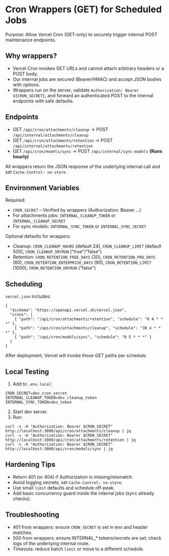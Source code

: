 # Cron Wrappers (GET) for Scheduled Jobs

Purpose: Allow Vercel Cron (GET-only) to securely trigger internal POST maintenance endpoints.

## Why wrappers?

- Vercel Cron invokes GET URLs and cannot attach arbitrary headers or a POST body.
- Our internal jobs are secured (Bearer/HMAC) and accept JSON bodies with options.
- Wrappers run on the server, validate `Authorization: Bearer ${CRON_SECRET}`, and forward an authenticated POST to the internal endpoints with safe defaults.

## Endpoints

- GET `/api/cron/attachments/cleanup` → POST `/api/internal/attachments/cleanup`
- GET `/api/cron/attachments/retention` → POST `/api/internal/attachments/retention`
- GET `/api/cron/models/sync` → POST `/api/internal/sync-models` **(Runs hourly)**

All wrappers return the JSON response of the underlying internal call and set `Cache-Control: no-store`.

## Environment Variables

Required:

- `CRON_SECRET` – Verified by wrappers (Authorization: Bearer ...)
- For attachments jobs: `INTERNAL_CLEANUP_TOKEN` or `INTERNAL_CLEANUP_SECRET`
- For sync models: `INTERNAL_SYNC_TOKEN` or `INTERNAL_SYNC_SECRET`

Optional defaults for wrappers:

- Cleanup: `CRON_CLEANUP_HOURS` (default 24), `CRON_CLEANUP_LIMIT` (default 500), `CRON_CLEANUP_DRYRUN` ("true"/"false")
- Retention: `CRON_RETENTION_FREE_DAYS` (30), `CRON_RETENTION_PRO_DAYS` (60), `CRON_RETENTION_ENTERPRISE_DAYS` (90), `CRON_RETENTION_LIMIT` (1000), `CRON_RETENTION_DRYRUN` ("false")

## Scheduling

`vercel.json` includes:

```
{
  "$schema": "https://openapi.vercel.sh/vercel.json",
  "crons": [
    { "path": "/api/cron/attachments/retention", "schedule": "0 4 * * *" },
    { "path": "/api/cron/attachments/cleanup", "schedule": "30 4 * * *" },
    { "path": "/api/cron/models/sync", "schedule": "0 5 * * *" }
  ]
}
```

After deployment, Vercel will invoke those GET paths per schedule.

## Local Testing

1. Add to `.env.local`:

```
CRON_SECRET=dev_cron_secret
INTERNAL_CLEANUP_TOKEN=dev_cleanup_token
INTERNAL_SYNC_TOKEN=dev_token
```

2. Start dev server.
3. Run:

```
curl -s -H "Authorization: Bearer $CRON_SECRET" http://localhost:3000/api/cron/attachments/cleanup | jq
curl -s -H "Authorization: Bearer $CRON_SECRET" http://localhost:3000/api/cron/attachments/retention | jq
curl -s -H "Authorization: Bearer $CRON_SECRET" http://localhost:3000/api/cron/models/sync | jq
```

## Hardening Tips

- Return 401 (or 404) if Authorization is missing/mismatch.
- Avoid logging secrets; set `Cache-Control: no-store`.
- Use small `limit` defaults and schedule off-peak.
- Add basic concurrency guard inside the internal jobs (sync already checks).

## Troubleshooting

- 401 from wrappers: ensure `CRON_SECRET` is set in env and header matches.
- 500 from wrappers: ensure INTERNAL\_\* tokens/secrets are set; check logs of the underlying internal route.
- Timeouts: reduce batch `limit` or move to a different schedule.
